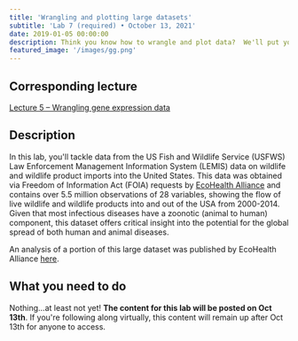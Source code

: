 ```yaml
---
title: 'Wrangling and plotting large datasets'
subtitle: 'Lab 7 (required) • October 13, 2021'
date: 2019-01-05 00:00:00
description: Think you know how to wrangle and plot data?  We'll put your skills to the test using a dataframe with millions of rows.  To illustrate the general utility of the methods you've learned thus far in the course, we'll step away from gene expression for this lab and instead explore data from a completely different type of study.
featured_image: '/images/gg.png'
---
```


## Corresponding lecture

[Lecture 5 – Wrangling gene expression data](https://diytranscriptomics.com/project/lecture-05)

## Description

In this lab, you'll tackle data from the US Fish and Wildlife Service (USFWS) Law Enforcement Management Information System (LEMIS) data on wildlife and wildlife product imports into the United States. This data was obtained via Freedom of Information Act (FOIA) requests by [EcoHealth Alliance](https://www.ecohealthalliance.org/) and contains over 5.5 million observations of 28 variables, showing the flow of live wildlife and wildlife products into and out of the USA from 2000-2014.  Given that most infectious diseases have a zoonotic (animal to human) component, this dataset offers critical insight into the potential for the global spread of both human and animal diseases.

An analysis of a portion of this large dataset was published by EcoHealth Alliance [here](https://doi.org/10.1007/s10393-017-1211-7).

## What you need to do

Nothing...at least not yet!  **The content for this lab will be posted on Oct 13th**.  If you're following along virtually, this content will remain up after Oct 13th for anyone to access.

